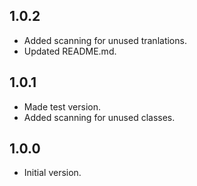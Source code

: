 ## 1.0.2
- Added scanning for unused tranlations.
- Updated README.md.

## 1.0.1
- Made test version.
- Added scanning for unused classes.
## 1.0.0

- Initial version.
